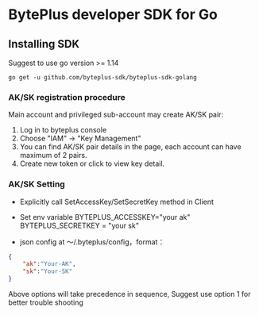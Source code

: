 # BytePlus developer SDK for Go

## Installing SDK

Suggest to use go version >= 1.14

```go get -u github.com/byteplus-sdk/byteplus-sdk-golang```

### AK/SK registration procedure
Main account and privileged sub-account may create AK/SK pair:

1. Log in to byteplus console
2. Choose "IAM" -> "Key Management"
3. You can find AK/SK pair details in the page, each account can have maximum of 2 pairs.
4. Create new token or click to view key detail.

### AK/SK Setting
- Explicitly call SetAccessKey/SetSecretKey method in Client

- Set env variable BYTEPLUS_ACCESSKEY="your ak"  BYTEPLUS_SECRETKEY = "your sk"

- json config at ～/.byteplus/config，format：
```json
{
	"ak":"Your-AK",
	"sk":"Your-SK"
}
```
Above options will take precedence in sequence, Suggest use option 1 for better trouble shooting

